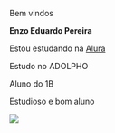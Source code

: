Bem vindos

**Enzo Eduardo Pereira**

Estou estudando na [Alura](https://www.alura.com.br/)

Estudo no ADOLPHO


Aluno do 1B

Estudioso e bom aluno

![](https://media.tenor.com/oydst3POCfkAAAAM/avr-915.gif)
